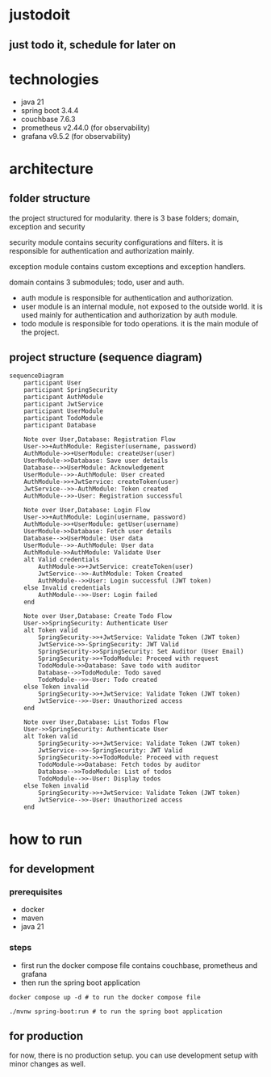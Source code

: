# justodoit
## just todo it, schedule for later on

# technologies

- java 21
- spring boot 3.4.4
- couchbase 7.6.3
- prometheus v2.44.0 (for observability)
- grafana v9.5.2 (for observability)

# architecture

## folder structure
the project structured for modularity. there is 3 base folders; domain, exception and security

security module contains security configurations and filters. it is responsible for authentication and authorization mainly.

exception module contains custom exceptions and exception handlers.

domain contains 3 submodules; todo, user and auth.
- auth module is responsible for authentication and authorization.
- user module is an internal module, not exposed to the outside world. it is used mainly for authentication and authorization by auth module.
- todo module is responsible for todo operations. it is the main module of the project.

## project structure (sequence diagram)

```mermaid
sequenceDiagram
    participant User
    participant SpringSecurity
    participant AuthModule
    participant JwtService
    participant UserModule
    participant TodoModule
    participant Database

    Note over User,Database: Registration Flow
    User->>+AuthModule: Register(username, password)
    AuthModule->>+UserModule: createUser(user)
    UserModule->>Database: Save user details
    Database-->>UserModule: Acknowledgement
    UserModule-->>-AuthModule: User created
    AuthModule->>+JwtService: createToken(user)
    JwtService-->>-AuthModule: Token created
    AuthModule-->>-User: Registration successful

    Note over User,Database: Login Flow
    User->>+AuthModule: Login(username, password)
    AuthModule->>+UserModule: getUser(username)
    UserModule->>Database: Fetch user details
    Database-->>UserModule: User data
    UserModule-->>-AuthModule: User data
    AuthModule->>AuthModule: Validate User
    alt Valid credentials
        AuthModule->>+JwtService: createToken(user)
        JwtService-->>-AuthModule: Token Created
        AuthModule-->>User: Login successful (JWT token)
    else Invalid credentials
        AuthModule-->>-User: Login failed
    end

    Note over User,Database: Create Todo Flow
    User->>SpringSecurity: Authenticate User
    alt Token valid
        SpringSecurity->>+JwtService: Validate Token (JWT token)
        JwtService->>-SpringSecurity: JWT Valid
        SpringSecurity->>SpringSecurity: Set Auditor (User Email)
        SpringSecurity->>+TodoModule: Proceed with request
        TodoModule->>Database: Save todo with auditor
        Database-->>TodoModule: Todo saved
        TodoModule-->>-User: Todo created
    else Token invalid
        SpringSecurity->>+JwtService: Validate Token (JWT token)
        JwtService-->>-User: Unauthorized access
    end

    Note over User,Database: List Todos Flow
    User->>SpringSecurity: Authenticate User
    alt Token valid
        SpringSecurity->>+JwtService: Validate Token (JWT token)
        JwtService-->>-SpringSecurity: JWT Valid
        SpringSecurity->>+TodoModule: Proceed with request
        TodoModule->>Database: Fetch todos by auditor
        Database-->>TodoModule: List of todos
        TodoModule-->>-User: Display todos
    else Token invalid
        SpringSecurity->>+JwtService: Validate Token (JWT token)
        JwtService-->>-User: Unauthorized access
    end
```

# how to run

## for development

### prerequisites

- docker
- maven
- java 21

### steps

- first run the docker compose file contains couchbase, prometheus and grafana
- then run the spring boot application

```shell
docker compose up -d # to run the docker compose file
```

```shell
./mvnw spring-boot:run # to run the spring boot application
```

## for production

for now, there is no production setup. you can use development setup with minor changes as well.
